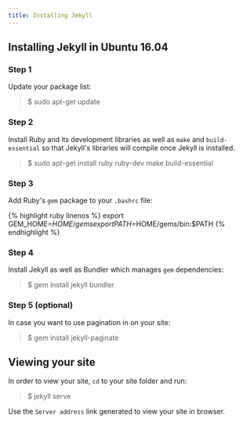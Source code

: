 ```yaml
---
title: Installing Jekyll
---
```

## Installing Jekyll in Ubuntu 16.04

### Step 1
Update your package list:

> $ sudo apt-get update

### Step 2
Install Ruby and its development libraries as well as ```make``` and
`build-essential` so that Jekyll's libraries will compile once Jekyll is
installed.

> $ sudo apt-get install ruby ruby-dev make build-essential


### Step 3
Add Ruby's `gem` package to your `.bashrc` file:

{% highlight ruby linenos %}
  export GEM_HOME=$HOME/gems
  export PATH=$HOME/gems/bin:$PATH
{% endhighlight %}

### Step 4
Install Jekyll as well as Bundler which manages `gem` dependencies:
> $ gem install jekyll bundler

### Step 5 (optional)
In case you want to use pagination in on your site:
> $ gem install jekyll-paginate

## Viewing your site
In order to view your site, `cd` to your site folder and run:

> $ jekyll serve

Use the `Server address` link generated to view your site in browser.
